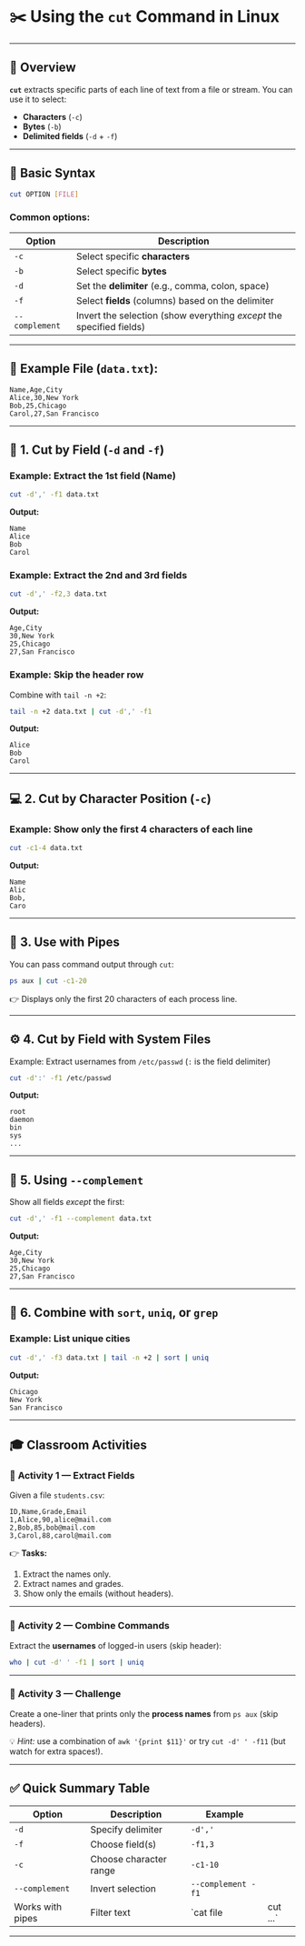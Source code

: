 # ✂️ **Using the `cut` Command in Linux**

---

## 🧩 **Overview**

**`cut`** extracts specific parts of each line of text from a file or stream.
You can use it to select:

* **Characters** (`-c`)
* **Bytes** (`-b`)
* **Delimited fields** (`-d` + `-f`)

---

## 🧠 **Basic Syntax**

```bash
cut OPTION [FILE]
```

### Common options:

| Option         | Description                                                          |
| -------------- | -------------------------------------------------------------------- |
| `-c`           | Select specific **characters**                                       |
| `-b`           | Select specific **bytes**                                            |
| `-d`           | Set the **delimiter** (e.g., comma, colon, space)                    |
| `-f`           | Select **fields** (columns) based on the delimiter                   |
| `--complement` | Invert the selection (show everything *except* the specified fields) |

---

## 📁 **Example File (`data.txt`):**

```
Name,Age,City
Alice,30,New York
Bob,25,Chicago
Carol,27,San Francisco
```

---

## 🧮 **1. Cut by Field (`-d` and `-f`)**

### Example: Extract the 1st field (Name)

```bash
cut -d',' -f1 data.txt
```

**Output:**

```
Name
Alice
Bob
Carol
```

### Example: Extract the 2nd and 3rd fields

```bash
cut -d',' -f2,3 data.txt
```

**Output:**

```
Age,City
30,New York
25,Chicago
27,San Francisco
```

### Example: Skip the header row

Combine with `tail -n +2`:

```bash
tail -n +2 data.txt | cut -d',' -f1
```

**Output:**

```
Alice
Bob
Carol
```

---

## 💻 **2. Cut by Character Position (`-c`)**

### Example: Show only the first 4 characters of each line

```bash
cut -c1-4 data.txt
```

**Output:**

```
Name
Alic
Bob,
Caro
```

---

## 🧰 **3. Use with Pipes**

You can pass command output through `cut`:

```bash
ps aux | cut -c1-20
```

👉 Displays only the first 20 characters of each process line.

---

## ⚙️ **4. Cut by Field with System Files**

Example: Extract usernames from `/etc/passwd`
(`:` is the field delimiter)

```bash
cut -d':' -f1 /etc/passwd
```

**Output:**

```
root
daemon
bin
sys
...
```

---

## 🎯 **5. Using `--complement`**

Show all fields *except* the first:

```bash
cut -d',' -f1 --complement data.txt
```

**Output:**

```
Age,City
30,New York
25,Chicago
27,San Francisco
```

---

## 🔬 **6. Combine with `sort`, `uniq`, or `grep`**

### Example: List unique cities

```bash
cut -d',' -f3 data.txt | tail -n +2 | sort | uniq
```

**Output:**

```
Chicago
New York
San Francisco
```

---

## 🎓 **Classroom Activities**

### 🧩 **Activity 1 — Extract Fields**

Given a file `students.csv`:

```
ID,Name,Grade,Email
1,Alice,90,alice@mail.com
2,Bob,85,bob@mail.com
3,Carol,88,carol@mail.com
```

👉 **Tasks:**

1. Extract the names only.
2. Extract names and grades.
3. Show only the emails (without headers).

---

### 🧩 **Activity 2 — Combine Commands**

Extract the **usernames** of logged-in users (skip header):

```bash
who | cut -d' ' -f1 | sort | uniq
```

---

### 🧩 **Activity 3 — Challenge**

Create a one-liner that prints only the **process names** from `ps aux` (skip headers).

💡 *Hint:* use a combination of `awk '{print $11}'` or try `cut -d' ' -f11` (but watch for extra spaces!).

---

## ✅ **Quick Summary Table**

| Option           | Description            | Example            |          |
| ---------------- | ---------------------- | ------------------ | -------- |
| `-d`             | Specify delimiter      | `-d','`            |          |
| `-f`             | Choose field(s)        | `-f1,3`            |          |
| `-c`             | Choose character range | `-c1-10`           |          |
| `--complement`   | Invert selection       | `--complement -f1` |          |
| Works with pipes | Filter text            | `cat file          | cut ...` |

---
